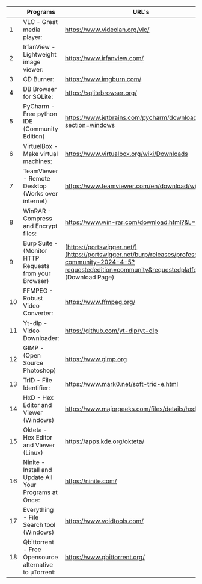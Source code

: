 || Programs | URL's |
|--|--|--|
|1|VLC - Great media player:|https://www.videolan.org/vlc/ |
|2|IrfanView - Lightweight image viewer:|https://www.irfanview.com/ |
|3|CD Burner:|https://www.imgburn.com/ |
|4|DB Browser for SQLite:|https://sqlitebrowser.org/ |
|5|PyCharm - Free python IDE (Community Edition)|https://www.jetbrains.com/pycharm/download/?section=windows |
|6|VirtuelBox - Make virtual machines:|https://www.virtualbox.org/wiki/Downloads |
|7|TeamViewer - Remote Desktop (Works over internet)|https://www.teamviewer.com/en/download/windows/ |
|8|WinRAR - Compress and Encrypt files:|https://www.win-rar.com/download.html?&L=0 |
|9|Burp Suite - (Monitor HTTP Requests from your Browser)|[https://portswigger.net/](https://portswigger.net/burp/releases/professional-community-2024-4-5?requestededition=community&requestedplatform=) (Download Page) |
|10|FFMPEG - Robust Video Converter:|https://www.ffmpeg.org/ |
|11|Yt-dlp - Video Downloader:|https://github.com/yt-dlp/yt-dlp |
|12|GIMP - (Open Source Photoshop)|https://www.gimp.org |
|13|TrID - File Identifier:|https://www.mark0.net/soft-trid-e.html |
|14|HxD - Hex Editor and Viewer (Windows)|https://www.majorgeeks.com/files/details/hxd.html |
|15|Okteta - Hex Editor and Viewer (Linux)|https://apps.kde.org/okteta/ |
|16|Ninite - Install and Update All Your Programs at Once:|https://ninite.com/ |
|17|Everything - File Search tool (Windows)|https://www.voidtools.com/ |
|18|Qbittorrent - Free Opensource alternative to µTorrent:|https://www.qbittorrent.org/ |
